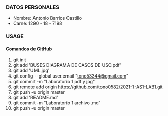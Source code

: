 ### DATOS PERSONALES

- Nombre: Antonio Barrios Castillo
- Carné: 1290 - 18 - 7198

### USAGE

#### Comandos de GitHub

1. git init
2. git add 'BUSES DIAGRAMA DE CASOS DE USO.pdf'
3. git add 'UML.jpg'
4. git config --global user.email "tono53344@gmail.com"
5. git commit -m "Laboratorio 1 pdf y jpg"
6. git remote add origin https://github.com/tono0582/2021-1-AS1-LAB1.git
7. git push -u origin master
8. git add 'README.md'
9. git commit -m "Laboratorio 1 archivo .md"
10. git push -u origin master